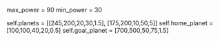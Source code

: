 max_power = 90
min_power = 30

self.planets = [[245,200,20,30,1.5],
[175,200,10,50,5]]
self.home_planet = [100,100,40,20,0.5]
self.goal_planet = [700,500,50,75,1.5]